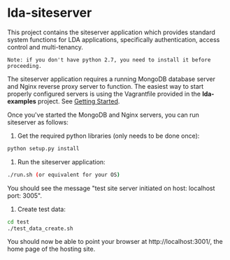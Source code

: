 lda-siteserver
==============

This project contains the siteserver application which provides standard system functions for LDA applications, specifically
authentication, access control and multi-tenancy.

`
Note: if you don't have python 2.7, you need to install it before proceeding.
`

The siteserver application requires a running MongoDB database server and Nginx reverse proxy server to function. 
The easiest way to start properly configured servers is using the Vagrantfile provided in the **lda-examples** project. See [Getting Started](http://davetropeano.github.io/lda/getting-started/index.html).

Once you've started the MongoDB and Nginx servers, you can run siteserver as follows:

1. Get the required python libraries (only needs to be done once):
```sh
python setup.py install
```
1. Run the siteserver application:
```sh
./run.sh (or equivalent for your OS)
```
You should see the message "test site server initiated on host: localhost port: 3005".
1. Create test data:
```sh
cd test
./test_data_create.sh
```

You should now be able to point your browser at http://localhost:3001/, the home page of the hosting site.

